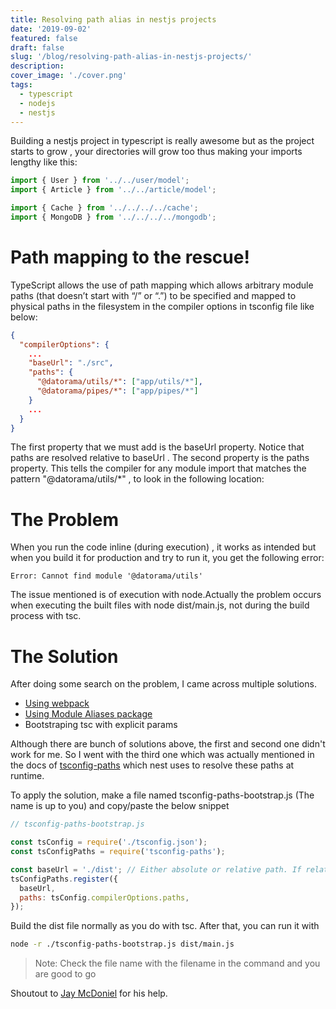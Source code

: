 ```yaml
---
title: Resolving path alias in nestjs projects
date: '2019-09-02'
featured: false
draft: false
slug: '/blog/resolving-path-alias-in-nestjs-projects/'
description:
cover_image: './cover.png'
tags:
  - typescript
  - nodejs
  - nestjs
---
```


Building a nestjs project in typescript is really awesome but as the project starts to grow , your directories will grow too thus making your imports lengthy like this:

```javascript
import { User } from '../../user/model';
import { Article } from '../../article/model';

import { Cache } from '../../../../cache';
import { MongoDB } from '../../../../mongodb';
```

# Path mapping to the rescue!

TypeScript allows the use of path mapping which allows arbitrary module paths (that doesn’t start with “/” or “.”) to be specified and mapped to physical paths in the filesystem in the compiler options in tsconfig file like below:

```json
{
  "compilerOptions": {
    ...
    "baseUrl": "./src",
    "paths": {
      "@datorama/utils/*": ["app/utils/*"],
      "@datorama/pipes/*": ["app/pipes/*"]
    }
    ...
  }
}
```

The first property that we must add is the baseUrl property. Notice that paths are resolved relative to baseUrl .
The second property is the paths property. This tells the compiler for any module import that matches the pattern "@datorama/utils/\*" , to look in the following location:

# The Problem

When you run the code inline (during execution) , it works as intended but when you build it for production and try to run it, you get the following error:

```
Error: Cannot find module '@datorama/utils'
```

The issue mentioned is of execution with node.Actually the problem occurs when executing the built files with node dist/main.js, not during the build process with tsc.

# The Solution

After doing some search on the problem, I came across multiple solutions.

- [Using webpack](https://github.com/dividab/tsconfig-paths-webpack-plugin)
- [Using Module Aliases package](https://medium.com/@caludio/how-to-use-module-path-aliases-in-visual-studio-typescript-and-javascript-e7851df8eeaa)
- Bootstraping tsc with explicit params

Although there are bunch of solutions above, the first and second one didn't work for me. So I went with the third one which was actually mentioned in the docs of [tsconfig-paths](https://github.com/dividab/tsconfig-paths) which nest uses to resolve these paths at runtime.

To apply the solution, make a file named tsconfig-paths-bootstrap.js (The name is up to you) and copy/paste the below snippet

```javascript
// tsconfig-paths-bootstrap.js

const tsConfig = require('./tsconfig.json');
const tsConfigPaths = require('tsconfig-paths');

const baseUrl = './dist'; // Either absolute or relative path. If relative it's resolved to current working directory.
tsConfigPaths.register({
  baseUrl,
  paths: tsConfig.compilerOptions.paths,
});
```

Build the dist file normally as you do with tsc. After that, you can run it with

```sh
node -r ./tsconfig-paths-bootstrap.js dist/main.js
```

> Note: Check the file name with the filename in the command and you are good to go

Shoutout to [Jay McDoniel](https://github.com/jmcdo29) for his help.
